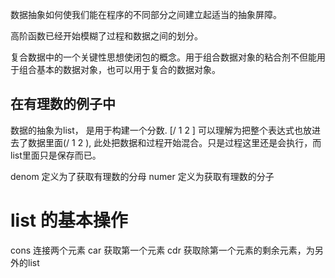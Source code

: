 数据抽象如何使我们能在程序的不同部分之间建立起适当的抽象屏障。

高阶函数已经开始模糊了过程和数据之间的划分。

复合数据中的一个关键性思想使闭包的概念。用于组合数据对象的粘合剂不但能用于组合基本的数据对象，也可以用于复合的数据对象。

## 在有理数的例子中
数据的抽象为list， 是用于构建一个分数.
[/ 1 2 ] 可以理解为把整个表达式也放进去了数据里面(/  1 2 ), 此处把数据和过程开始混合。只是过程这里还是会执行，而list里面只是保存而已。

denom 定义为了获取有理数的分母
numer 定义为获取有理数的分子


# list 的基本操作
cons 连接两个元素
car  获取第一个元素
cdr  获取除第一个元素的剩余元素，为另外的list

